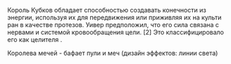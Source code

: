 Король Кубков обладает способностью создавать конечности из энергии, используя их для передвижения или приживляя их на культи ран в качестве протезов. Уивер предположил, что его сила связана с нервами и системой кровообращения цели. [2] Это классифицировало его как целителя . 

Королева мечей - бафает пули и меч (дизайн эффектов: линии света)

